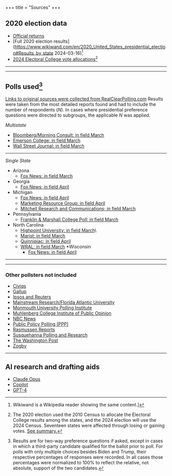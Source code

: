 +++
title = "Sources"
+++

## 2020 election data

* [Official returns](https://www.archives.gov/electoral-college/2020)
* [Full 2020 election results](https://www.wikiwand.com/en/2020_United_States_presidential_election#Results_by_state 2024-03-16)[^1]
* [2024 Electoral College vote allocations](https://www.archives.gov/electoral-college/allocation)[^2]
---
[^1]: Wikiwand is a Wikipedia reader showing the same content.]
[^2]: The 2020 election used the 2010 Census to allocate the Electoral College results among the states, and the 2024 election will use the 2024 Census. Seventeen states were affected through losing or gaining votes. [See summary.](http://swingwatch.org/changes/)

---

## Polls used[^3]

[Links to original sources were collected from RealClearPolling.com](https://www.realclearpolling.com/latest-polls/election) Results were taken from the most detailed reports found and had to include the number of respondents ($N$). In cases where presidential preference questions were directed to subgroups, the applicable $N$ was applied.

*Multistate*
  - [Bloomberg/Morning Consult: in field March](https://pro-assets.morningconsult.com/wp-uploads/2024/03/Bloomberg_2024-Election-Tracking-Wave-6.pdf) 
  - [Emerson College: in field March](https://emersoncollegepolling.com/category/state-poll/)
  - [Wall Street Journal: in field March ]((https://s.wsj.net/public/resources/documents/WSJ_Swing_States_Partial_March_2024.pdf))

---

*Single State*

* Arizona
  - [Fox News: in field March](https://static.foxnews.com/foxnews.com/content/uploads/2024/03/Fox_March-7-11-2024_Arizona_Topline_March-13-Release.pdf)
* Georgia
  - [Fox News: in field April](https://static.foxnews.com/foxnews.com/content/uploads/2024/04/Fox_April-11-16-2024_GEORGIA_Topline_April-18-Release-1.pdf)
* Michigan
  - [Fox News: in field April](https://static.foxnews.com/foxnews.com/content/uploads/2024/04/Fox_April-11-16-2024_MICHIGAN_Topline_April-18-Release.pdf)
  - [Marketing Resource Group: in field April](https://www.realclearpolitics.com/docs/2024/michigan-poll-presidential-election-Press_Release.pdf)
  - [Mitchell Research and Communications; in field March](https://www.realclearpolitics.com/docs/2024/Mitchell-MIRS_MI_Poll_Press_Release_-_Presidential_Race_12_NOON_3-20-24.pdf)
* Pennsylvania
  - [Franklin & Marshall College Poll: in field March](https://www.fandmpoll.org/franklin-marshall-poll-release-april-2024)
* North Carolina
  - [Highpoint University: in field March](https://www.highpoint.edu/src/files/2023/08/102memo.pdf)\
  -  [Marist: in field March ](https://maristpoll.marist.edu/wp-content/uploads/2024/03/Marist-Poll_North-Carolina-NOS-and-Tables_202403181357.pdf)
  - [Quinnipiac: in field April](https://poll.qu.edu/images/polling/nc/nc04102024_ncaa99.pdf)
  - [WRAL: in field March](https://wwwcache.wral.com/asset/news/state/nccapitol/2024/03/12/21325738/3247050-Poll_Report_-_PollPrint-DMID1-628w54pob.pdf)
  *Wisconsin
    - [Fox News: in field April](https://static.foxnews.com/foxnews.com/content/uploads/2024/04/b002d3b3-Fox_April-11-16-2024_WISCONSIN_Topline_April-18-Release.pdf)
---
[^3]: Results are for two-way preference questions if asked, except in cases in which a third-party candidate qualified for the ballot prior to poll. For polls with only multiple choices besides Biden and Trump, their respective percentages of responses were recorded. In all cases those percentages were normalized to 100% to reflect the relative, not absolute, support of the two candidates.

---
### Other pollsters not included

* [Civiqs](https://civiqs.com/reports)
* [Gallup](https://news.gallup.com/610757/2024-presidential-election-center.aspx)
* [Ipsos and Reuters](https://www.ipsos.com/en-us/latest-us-opinion-polls#uselection)
* [Mainstream Research/Florida Atlantic University](https://www.faupolling.com/polls/)
* [Monmouth University Polling Institute](https://www.monmouth.edu/polling-institute/reports/monmouthpoll_pa_110322/)
* [Muhlenberg College Institute of Public Opinion](https://www.muhlenberg.edu/aboutus/polling/)
* [NBC News](https://www.nbcnews.com/politics/meet-the-press/polls)
* [Public Policy Polling (PPP)](https://www.publicpolicypolling.com/polls/?search=pennsylvania)
* [Rasmussen Reports](http://www.rasmussenreports.com/) 
* [Susquehanna Polling and Research](https://twitter.com/SusquehannaPR/status/1749803436911268065?ref_src=twsrc%5Etfw%7Ctwcamp%5Eembeddedtimeline%7Ctwterm%5Escreen-name%3ASusquehannaPR%7Ctwcon%5Es1)
* [The Washington Post](https://www.washingtonpost.com/politics/polling/)
* [Zogby](https://zogbyanalytics.com/images/za101923/Frequencies%20Zogby%20Voters%20101723.pdf)

---
## AI research and drafting aids

* [Claude Opus](https://claude.ai)
* [Copilot](https://bing.com)
* [GPT-4](https://perplexity.ai)
